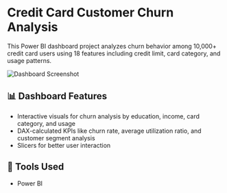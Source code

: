 # Credit Card Customer Churn Analysis

This Power BI dashboard project analyzes churn behavior among 10,000+ credit card users using 18 features including credit limit, card category, and usage patterns.

![Dashboard Screenshot](power_bi.png)

## 📊 Dashboard Features
- Interactive visuals for churn analysis by education, income, card category, and usage
- DAX-calculated KPIs like churn rate, average utilization ratio, and customer segment analysis
- Slicers for better user interaction

## 📌 Tools Used
- Power BI


